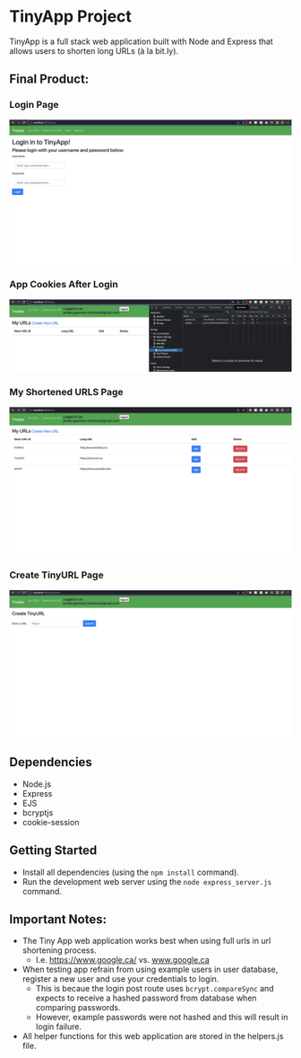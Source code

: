 # TinyApp Project

TinyApp is a full stack web application built with Node and Express that allows users to shorten long URLs (à la bit.ly).

## Final Product:

### Login Page

!["Login Page"](https://github.com/jordangm94/tinyapp/blob/master/docs/urls:login-page.png?raw=true)

### App Cookies After Login

!["How cookies appear after login"](https://github.com/jordangm94/tinyapp/blob/master/docs/urls:cookies.png?raw=true)

### My Shortened URLS Page

!["My Shortened URLS Page"](https://github.com/jordangm94/tinyapp/blob/master/docs/urls-page.png?raw=true)

### Create TinyURL Page

!["Create TinyURL Page"](https://github.com/jordangm94/tinyapp/blob/master/docs/urls:new-page.png?raw=true)

## Dependencies

- Node.js
- Express
- EJS
- bcryptjs
- cookie-session

## Getting Started

- Install all dependencies (using the `npm install` command).
- Run the development web server using the `node express_server.js` command.

## Important Notes:
- The Tiny App web application works best when using full urls in url shortening process.
  - I.e. https://www.google.ca/ vs. www.google.ca
- When testing app refrain from using example users in user database, register a new user and use your credentials to login.
  - This is becaue the login post route uses `bcrypt.compareSync` and expects to receive a hashed password from database when comparing passwords. 
  - However, example passwords were not hashed and this will result in login failure. 
- All helper functions for this web application are stored in the helpers.js file. 